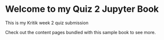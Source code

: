 # Welcome to my Quiz 2 Jupyter Book

This is my Kritik week 2 quiz submission

Check out the content pages bundled with this sample book to see more.

```{tableofcontents}
```
